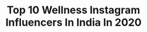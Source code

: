 ---
title: Top 10 Wellness Instagram Influencers In India In 2020
description: >-
  Find top wellness Instagram influencers in India in 2020. Most popular hashtags: #healthylifestyle #travel #goa #fitnessmotivation.
platform: Instagram
hits: 217
text_top: Identify the best Instagram accounts on inBeat.
text_bottom: Our platform aggregates 217 Instagram influencers like this in India for you to collaborate.
profiles:
  - username: "glamadventuress"
    fullname: >-
      Navneet|Travel & Lifestyle
    bio: >-
      ☀️Forever chasing sunsets and wanderlust! 📎Travel, wellness and everything in between 📮Enquiries: glamadventuress@yahoo.com ↓Blog, guides, tips
    location: "India"
    followers: 45381
    engagement: 365
    commentsToLikes: 0.057773
    id: ck139dzxykug00i19eoq1az5z
    verified: false
    hashtags: "#reelsvideo, #teatime, #chaitime, #healthysnackideas"
  - username: "rhythm_of_yoga"
    fullname: >-
      YᗩᔕᔕᗰIᑎE Yoga Teacher Dubai
    bio: >-
      ☾CYT 500hrs مدربة يوغا معتمدة ➵Yoga & Wellness | Vegan traveler ➵Dm 4 classes↴& Collaborations ➵Prenatal- Adult & kids yoga ➵Discounts↴@liquidodubai
    location: "India"
    followers: 40161
    engagement: 107
    commentsToLikes: 0.212685
    id: ck9h9sslg9tqq0j78qpb49pf5
    verified: false
    hashtags: "#yogateacherdubai, #funpinkyogis, #yogaforeveryone, #yogachallenge2020"
  - username: "amritajeremiah"
    fullname: >-
      AMRITA JEREMIAH
    bio: >-
      I believe in mindfulness, meditation and music 🌟 holistic health advocate 🌟 yoga 🌟 always learning 🌟 wellness lifestyle . 📍Chennai, India
    location: "India"
    followers: 28176
    engagement: 250
    commentsToLikes: 0.026987
    id: ck14kwwferq7s0i19nrgf4l2l
    verified: false
    hashtags: "#wherechennaieats, #holistichealth, #autumnaesthetic, #sweaterseason"
  - username: "heartyourlifee"
    fullname: >-
      HeartYourLifee 🌸
    bio: >-
      Welcome to my world 💫 Fashion | Food | Beauty | Lifestyle | Wellness 🌸 Personal account- @vidushi_sethi 💓 DM for collaborations 📧
    location: "India"
    followers: 6564
    engagement: 1259
    commentsToLikes: 0.251142
    id: ckf5sb43df5740j23h84pzy52
    verified: false
    hashtags: "#lucknowblogger, #stylinginspiration, #jewellerystyling, #todayslook"
  - username: "karishma_sakhrani"
    fullname: >-
      Karishma Sakhrani
    bio: >-
      God's Favourite Child. Chef. MasterChefIndia4 Finalist. Wellness Enthusiast . Seeker of Balance. Sun Chaser. Believer 📍Bombae
    location: "India"
    followers: 94146
    engagement: 114
    commentsToLikes: 0.031996
    id: ck5cavvh8e8ta0i11z9eqcqsa
    verified: false
    hashtags: "#dharanawayoflife, #masterchef, #masterchefindia, #atombox"
  - username: "kellylkruger"
    fullname: >-
      KELLY KRUGER BROOKS
    bio: >-
      U know me from ur fav TV shows, movies & @madisoncharlesoils. I share beauty/wellness /mom tips while hopefully making u laugh.Fav roles: Wife & Mama💕
    location: "India"
    followers: 91473
    engagement: 223
    commentsToLikes: 0.060292
    id: ck15ra5wt6x3j0i19a0diwokw
    verified: true
    hashtags: "#staytuned, #marriedlife, #makeuplook, #momlife"
  - username: "kisslifehelllo"
    fullname: >-
      Sneha Navneeth Sangani 𓂀 ♓︎
    bio: >-
      ॐ☽🧿practicing self love & body love • balanced living • realness & wellness • recipes • plant lady • dog mamma • creative stylist living in bdq/del
    location: "India"
    followers: 28279
    engagement: 333
    commentsToLikes: 0.033876
    id: ck6txlab7ygcb0j71srgxb83o
    verified: false
    hashtags: "#tijarafortpalace, #travel, #heritagehotels, #relivehistory"
  - username: "poojabediofficial"
    fullname: >-
      POOJA BEDI
    bio: >-
      Artist | Mother | Adventurer | Child of the Universe Wellness Entrepreneur Founder - @happysoullifestyle
    location: "India"
    followers: 132137
    engagement: 164
    commentsToLikes: 0.040495
    id: ckaot4ugyue620i783cr7oje6
    verified: true
    hashtags: "#comedycouple, #jokinglyyours, #happysoulwellness, #happysoulmoment"
  - username: "ajithbabu7"
    fullname: >-
      Fitness Trainer
    bio: >-
      Help You to Achieve Your Overall Wellness FOUNDER : LIFT @liftwithajith PERSONAL TRAINER : @therealprithvi HEAD OF : @parkwaykochi
    location: "India"
    followers: 10495
    engagement: 838
    commentsToLikes: 0.057224
    id: ck1396gwljrre0i194edylh09
    verified: false
    hashtags: "#muscle, #fitness, #transformation, #boxingtraining"
  - username: "thedefaultrunner"
    fullname: >-
      Reeti Sahai
    bio: >-
      Entrepreneur | Marathoner | 🐶 mom Captain @adidasrunners Delhi Athlete @univedsports Certified Fitness Trainer I Yoga Lover Wellness | Travel Foodie
    location: "India"
    followers: 21816
    engagement: 296
    commentsToLikes: 0.034221
    id: ckaoz7o1tkqi80i78nl4066xj
    verified: false
    hashtags: "#marathoner, #travelgram, #fitoverforty, #travelholic"
---